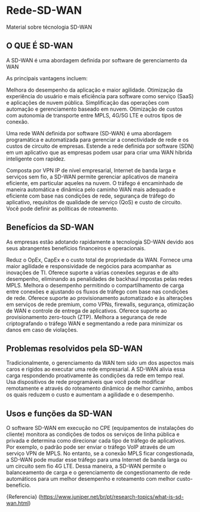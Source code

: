 # Rede-SD-WAN
Material sobre técnologia SD-WAN

## O QUE É SD-WAN
A SD-WAN é uma abordagem definida por software de gerenciamento da WAN

As principais vantagens incluem:

Melhora do desempenho da aplicação e maior agilidade.
Otimização da experiência do usuário e mais eficiência para  software como serviço (SaaS) e aplicações de nuvem pública.
Simplificação das operações com automação e gerenciamento baseado em nuvem.
Otimização de custos com autonomia de transporte entre  MPLS, 4G/5G LTE e outros tipos de conexão.

Uma rede WAN definida por software (SD-WAN) é uma abordagem programática e automatizada para gerenciar a conectividade de rede e os custos de circuito de empresas. Estende a rede definida por software (SDN) em um aplicativo que as empresas podem usar para criar uma WAN híbrida inteligente com rapidez.

Composta por VPN IP de nível empresarial, Internet de banda larga e serviços sem fio, a SD-WAN permite gerenciar aplicativos de maneira eficiente, em particular aqueles na nuvem. O tráfego é encaminhado de maneira automática e dinâmica pelo caminho WAN mais adequado e eficiente com base nas condições de rede, segurança de tráfego do aplicativo, requisitos de qualidade de serviço (QoS) e custo de circuito. Você pode definir as políticas de roteamento.

## Benefícios da SD-WAN
As empresas estão adotando rapidamente a tecnologia SD-WAN devido aos seus abrangentes benefícios financeiros e operacionais.

Reduz o OpEx, CapEx e o custo total de propriedade da WAN.
Fornece uma maior agilidade e responsividade de negócios para acompanhar as inovações de TI.
Oferece suporte a várias conexões seguras e de alto desempenho, eliminando as penalidades de backhaul impostas pelas redes MPLS.
Melhora o desempenho permitindo o compartilhamento de carga entre conexões e ajustando os fluxos de tráfego com base nas condições de rede.
Oferece suporte ao provisionamento automatizado e às alterações em serviços de rede premium, como VPNs, firewalls, segurança, otimização de WAN e controle de entrega de aplicativos.
Oferece suporte ao provisionamento zero-touch (ZTP).
Melhora a segurança de rede criptografando o tráfego WAN e segmentando a rede para minimizar os danos em caso de violações.

## Problemas resolvidos pela SD-WAN
Tradicionalmente, o gerenciamento da WAN tem sido um dos aspectos mais caros e rígidos ao executar uma rede empresarial. A SD-WAN alivia essa carga respondendo proativamente às condições da rede em tempo real. Usa dispositivos de rede programáveis que você pode modificar remotamente e através do roteamento dinâmico de melhor caminho, ambos os quais reduzem o custo e aumentam a agilidade e o desempenho.

## Usos e funções da SD-WAN
O software SD-WAN em execução no CPE (equipamentos de instalações do cliente) monitora as condições de todos os serviços de linha pública e privada e determina como direcionar cada tipo de tráfego de aplicativos. Por exemplo, o padrão pode ser enviar o tráfego VoIP através de um serviço VPN de MPLS. No entanto, se a conexão MPLS ficar congestionada, a SD-WAN pode mudar esse tráfego para uma Internet de banda larga ou um circuito sem fio 4G LTE. Dessa maneira, a SD-WAN permite o balanceamento de carga e o gerenciamento de congestionamento de rede automáticos para um melhor desempenho e roteamento com melhor custo-benefício.

{Referencia} (https://www.juniper.net/br/pt/research-topics/what-is-sd-wan.html)

